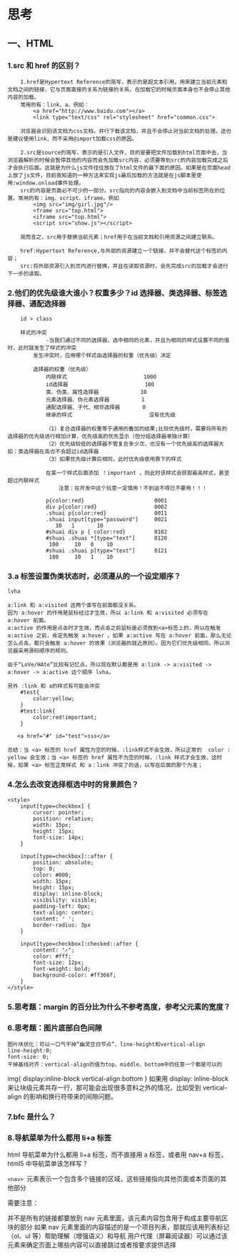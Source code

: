 # 思考

## 一、HTML

### 1.src 和 href 的区别？

        1.href是Hypertext Reference的简写，表示的是超文本引用，用来建立当前元素和文档之间的链接，它与页面直接的关系为链接的关系，在加载它的时候页面本身也不会停止其他内容的加载。
        常用的有：link、a。例如：
            <a href="http://www.baidu.com"></a>
            <link type="text/css" rel="stylesheet" href="common.css">

        浏览器会识别该文档为css文档，并行下载该文档，并且不会停止对当前文档的处理。这也是建议使用link，而不采用@import加载css的原因。

        2.src是source的简写，表示的是引入文件，目的是要把文件加载到html页面中去，当浏览器解析的时候会暂停其他的内容而会先加载src内容，必须要等到src的内容加载完成之后才会执行后面。这就是为什么js文件往往放在了html文件的最下面的原因。如果是在页面head上放了js文件，目前我知道的一种方法来实现js最后加载的方法就是在js脚本里使用:window.onload事件处理。
        src的内容是页面必不可少的一部分。src指向的内容会嵌入到文档中当前标签所在的位置。常用的有：img、script、iframe。例如
            <img src="img/girl.jpg"/>
            <frame src="top.html">
            <iframe src="top.html">
            <script src="show.js"></script>

        简而言之，src用于替换当前元素；href用于在当前文档和引用资源之间建立联系。

        href:Hypertext Reference,与外部的资源建立一个链接，并不会替代这个标签的内容；
        src:将外部资源引入到页内进行替换，并且在读取资源时，会先完成src的加载才会进行下一步的读取。

### 2.他们的优先级谁大谁小？权重多少？id 选择器、类选择器、标签选择器、通配选择器

        id > class

        样式的冲突
                -当我们通过不同的选择器，选中相同的元素，并且为相同的样式设置不同的值时，此时就发生了样式的冲突
            发生冲突时，应用哪个样式由选择器的权重（优先级）决定

            选择器的权重（优先级）
                内联样式                        1000
                id选择器                        100
                类、伪类、属性选择器             10
                元素选择器、伪元素选择器          1
                通配选择器、子代、相邻选择器       0
                继承的样式                        没有优先级

                （1）复合选择器的权重等于通用的叠加的结果;比较优先级时，需要将所有的选择器的优先级进行相加计算，优先级高的优先显示（但分组选择器单独计算）
                （2）优先级较低的选择器不管复合多少次，也没有一个优先级高的选择器大  如：类选择器在高也不会超过id选择器
                （3）如果优先级计算后相同，此时优先级使用靠下的样式

                在某一个样式后面添加 ！important ，则此时该样式会获取最高样式，甚至超过内联样式
                    注意：在开发中这个玩意一定慎用！不到迫不得已不要用！！！

                p{color:red}                      0001
                div p{color:red}                  0002
                .shuai p{color:red}               0011
                .shuai input[type="password"]     0021
                   10   1       10
                #shuai div p { color:red}         0102
                #shuai .shuai *[type="text"]      0120
                 100     10   0    10
                #shuai .shuai p[type="text"]      0121
                 100     10   1    10

### 3.a 标签设置伪类状态时，必须遵从的一个设定顺序？

    lvha

    a:link 和 a:visited 这两个谁写在前面都没关系。
    因为 a:hover 的作用是鼠标经过才生效，所以 a:link 和 a:visited 必须写在 a:hover 前面。
    a:active 的作用是点击时才生效，而点击之前鼠标是必须放到<a>标签上的，所以在触发 a:active 之前，肯定先触发 a:hover 。如果 a:active 写在 a:hover 前面，那么无论怎么点击，都只会触发 a:hover 的效果（浏览器的就近原则）。因为它们优先级相同，所以浏览器采用源码顺序的规则。

    由于“LoVe/HAte”比较有记忆点，所以现在默认都是用 a:link -> a:visited -> a:hover -> a:active 这个顺序 lvha。

    另外 :link 和 a的样式有可能会冲突
    	#test{
    		color:yellow;
    	}
    	#test:link{
    		color:red!important;
    	}

       <a href="#" id="test">sss</a>

    总结：当 <a> 标签的 href 属性为空的时候，:link样式不会生效，所以正常的  color : yellow 会生效；当 <a> 标签的 href 属性不为空的时候，:link 样式才会生效，这时候，如果 <a> 标签正常样式 和 a：link 冲突了的话，以写在后面的那个为准；

### 4.怎么去改变选择框选中时的背景颜色？

    <style>
        input[type=checkbox] {
            cursor: pointer;
            position: relative;
            width: 15px;
            height: 15px;
            font-size: 14px;
        }

        input[type=checkbox]::after {
            position: absolute;
            top: 0;
            color: #000;
            width: 15px;
            height: 15px;
            display: inline-block;
            visibility: visible;
            padding-left: 0px;
            text-align: center;
            content: ' ';
            border-radius: 3px
        }

        input[type=checkbox]:checked::after {
            content: "✓";
            color: #fff;
            font-size: 12px;
            font-weight: bold;
            background-color: #ff366f;
        }
    </style>

### 5.思考题：margin 的百分比为什么不参考高度，参考父元素的宽度？

### 6.思考题：图片底部白色间隙

    图片块状化：可以一口气干掉“幽灵空白节点”、line-height和vertical-align
    line-height:0;
    font-size: 0;
    干掉基线对齐：vertical-align的值为top、middle、bottom中的任意一个都是可以的

img{
display:inline-block
vertical-align:bottom
}
如果用 display: inline-block 来让块级元素共存一行，那可能会出现很多意料之外的情况，比如受到 vertical-align 的影响和换行符带来的间隙问题。

### 7.bfc 是什么？

### 8.导航菜单为什么都用 li+a 标签

html 导航菜单为什么都用 li+a 标签，而不直接用 a 标签，或者用 nav+a 标签，html5 中导航菜单该怎样写？

`<nav> `元素表示一个包含多个链接的区域，这些链接指向其他页面或本页面的其他部分

需要注意：

并不是所有的链接都要放到 nav 元素里面，该元素内容包含用于构成主要导航区块的部分
如果 nav 元素里面的内容描述的是一个项目列表，那就应该用列表标记（ol、ul 等）帮助理解（增强语义）和导航
用户代理（屏幕阅读器）可以通过该元素来确定页面上哪些内容可以直接跳过或者按要求提供选择

